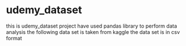 # udemy_dataset

this is udemy_dataset project
have used pandas library to perform data analysis
the following data set is taken from kaggle
the data set is in csv format
